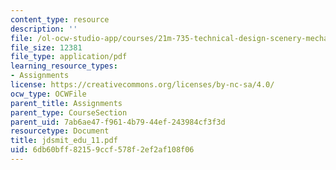 ```yaml
---
content_type: resource
description: ''
file: /ol-ocw-studio-app/courses/21m-735-technical-design-scenery-mechanisms-and-special-effects-spring-2004/6db60bff82159ccf578f2ef2af108f06_jdsmit_edu_11.pdf
file_size: 12381
file_type: application/pdf
learning_resource_types:
- Assignments
license: https://creativecommons.org/licenses/by-nc-sa/4.0/
ocw_type: OCWFile
parent_title: Assignments
parent_type: CourseSection
parent_uid: 7ab6ae47-f961-4b79-44ef-243984cf3f3d
resourcetype: Document
title: jdsmit_edu_11.pdf
uid: 6db60bff-8215-9ccf-578f-2ef2af108f06
---
```

